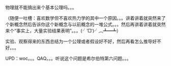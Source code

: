物理就不能搞出来个基本公理吗。。。

（随便一吐槽：喜欢数学但不喜欢热力学的其中一个原因。。。讲着讲着就突然来了个新概念然后告诉你这个新概念与以前概念的一堆公式。。。然后再讲着讲着就突然来个“事实上，大量实验结果表明”。。。(╯‵□′)╯︵┻━┻）

实验、观察得来的东西总结为一个公理或者假设好不好，然后再看怎么推导好不好。。。



UPD：woc。。。QAQ。。。听说这个问题是希尔伯特第六问题。。。